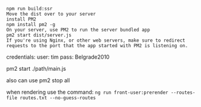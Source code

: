 
    npm run build:ssr
    Move the dist over to your server
    install PM2
    npm install pm2 -g
    On your server, use PM2 to run the server bundled app
    pm2 start dist/server.js
    If you're using Nginx, or other web servers, make sure to redirect requests to the port that the app started with PM2 is listening on.
credentials: user: tim pass: Belgrade2010

pm2 start ./path/main.js

also can use pm2 stop all

when rendering use the command:
    `ng run front-user:prerender --routes-file routes.txt --no-guess-routes`
